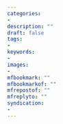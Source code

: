 ```yaml
---
categories:
-
description: ""
draft: false
tags:
-
keywords:
-
images:
-
mfbookmark: ""
mfbookmarkof: ""
mfrepostof: ""
mfreplyto: ""
syndication:
-
---
```

